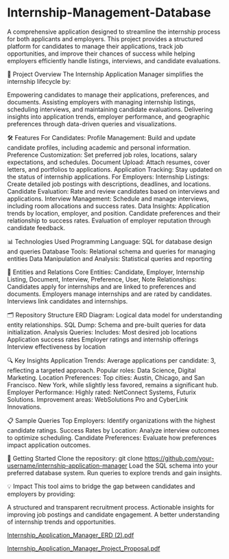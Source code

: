 # Internship-Management-Database
A comprehensive application designed to streamline the internship process for both applicants and employers. This project provides a structured platform for candidates to manage their applications, track job opportunities, and improve their chances of success while helping employers efficiently handle listings, interviews, and candidate evaluations.

🌟 Project Overview
The Internship Application Manager simplifies the internship lifecycle by:

Empowering candidates to manage their applications, preferences, and documents.
Assisting employers with managing internship listings, scheduling interviews, and maintaining candidate evaluations.
Delivering insights into application trends, employer performance, and geographic preferences through data-driven queries and visualizations.

🛠️ Features
For Candidates:
Profile Management: Build and update candidate profiles, including academic and personal information.
Preference Customization: Set preferred job roles, locations, salary expectations, and schedules.
Document Upload: Attach resumes, cover letters, and portfolios to applications.
Application Tracking: Stay updated on the status of internship applications.
For Employers:
Internship Listings: Create detailed job postings with descriptions, deadlines, and locations.
Candidate Evaluation: Rate and review candidates based on interviews and applications.
Interview Management: Schedule and manage interviews, including room allocations and success rates.
Data Insights:
Application trends by location, employer, and position.
Candidate preferences and their relationship to success rates.
Evaluation of employer reputation through candidate feedback.

📊 Technologies Used
Programming Language: SQL for database design and queries
Database Tools: Relational schema and queries for managing entities
Data Manipulation and Analysis: Statistical queries and reporting

📁 Entities and Relations
Core Entities: Candidate, Employer, Internship Listing, Document, Interview, Preference, User, Note
Relationships:
Candidates apply for internships and are linked to preferences and documents.
Employers manage internships and are rated by candidates.
Interviews link candidates and internships.

🗂️ Repository Structure
ERD Diagram: Logical data model for understanding entity relationships.
SQL Dump: Schema and pre-built queries for data initialization.
Analysis Queries: Includes:
Most desired job locations
Application success rates
Employer ratings and internship offerings
Interview effectiveness by location

🔍 Key Insights
Application Trends:
Average applications per candidate: 3, reflecting a targeted approach.
Popular roles: Data Science, Digital Marketing.
Location Preferences:
Top cities: Austin, Chicago, and San Francisco.
New York, while slightly less favored, remains a significant hub.
Employer Performance:
Highly rated: NetConnect Systems, Futurix Solutions.
Improvement areas: WebSolutions Pro and CyberLink Innovations.

📋 Sample Queries
Top Employers: Identify organizations with the highest candidate ratings.
Success Rates by Location: Analyze interview outcomes to optimize scheduling.
Candidate Preferences: Evaluate how preferences impact application outcomes.

🚀 Getting Started
Clone the repository:
git clone https://github.com/your-username/internship-application-manager
Load the SQL schema into your preferred database system.
Run queries to explore trends and gain insights.

💡 Impact
This tool aims to bridge the gap between candidates and employers by providing:

A structured and transparent recruitment process.
Actionable insights for improving job postings and candidate engagement.
A better understanding of internship trends and opportunities.


[Internship_Application_Manager_ERD (2).pdf](https://github.com/user-attachments/files/17891711/Internship_Application_Manager_ERD.2.pdf)


[Internship_Application_Manager_Project_Proposal.pdf](https://github.com/user-attachments/files/17891712/Internship_Application_Manager_Project_Proposal.pdf)
